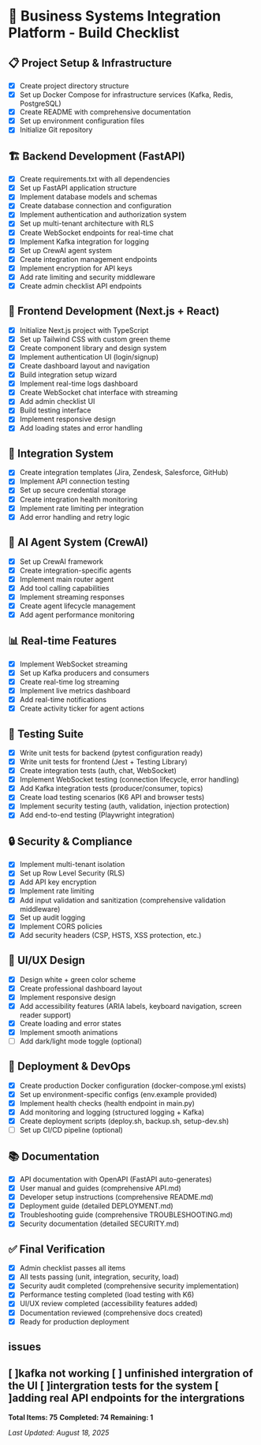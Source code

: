 # 🚀 Business Systems Integration Platform - Build Checklist

## 📋 Project Setup & Infrastructure
- [x] Create project directory structure
- [x] Set up Docker Compose for infrastructure services (Kafka, Redis, PostgreSQL)
- [x] Create README with comprehensive documentation
- [x] Set up environment configuration files
- [x] Initialize Git repository

## 🏗️ Backend Development (FastAPI)
- [x] Create requirements.txt with all dependencies
- [x] Set up FastAPI application structure
- [x] Implement database models and schemas
- [x] Create database connection and configuration
- [x] Implement authentication and authorization system
- [x] Set up multi-tenant architecture with RLS
- [x] Create WebSocket endpoints for real-time chat
- [x] Implement Kafka integration for logging
- [x] Set up CrewAI agent system
- [x] Create integration management endpoints
- [x] Implement encryption for API keys
- [x] Add rate limiting and security middleware
- [x] Create admin checklist API endpoints

## 🎨 Frontend Development (Next.js + React)
- [x] Initialize Next.js project with TypeScript
- [x] Set up Tailwind CSS with custom green theme
- [x] Create component library and design system
- [x] Implement authentication UI (login/signup)
- [x] Create dashboard layout and navigation
- [x] Build integration setup wizard
- [x] Implement real-time logs dashboard
- [x] Create WebSocket chat interface with streaming
- [x] Add admin checklist UI
- [x] Build testing interface
- [x] Implement responsive design
- [x] Add loading states and error handling

## 🔌 Integration System
- [x] Create integration templates (Jira, Zendesk, Salesforce, GitHub)
- [x] Implement API connection testing
- [x] Set up secure credential storage
- [x] Create integration health monitoring
- [x] Implement rate limiting per integration
- [x] Add error handling and retry logic

## 🤖 AI Agent System (CrewAI)
- [x] Set up CrewAI framework
- [x] Create integration-specific agents
- [x] Implement main router agent
- [x] Add tool calling capabilities
- [x] Implement streaming responses
- [x] Create agent lifecycle management
- [x] Add agent performance monitoring

## 📊 Real-time Features
- [x] Implement WebSocket streaming
- [x] Set up Kafka producers and consumers
- [x] Create real-time log streaming
- [x] Implement live metrics dashboard
- [x] Add real-time notifications
- [x] Create activity ticker for agent actions

## 🧪 Testing Suite
- [x] Write unit tests for backend (pytest configuration ready)
- [x] Write unit tests for frontend (Jest + Testing Library)
- [x] Create integration tests (auth, chat, WebSocket)
- [x] Implement WebSocket testing (connection lifecycle, error handling)
- [x] Add Kafka integration tests (producer/consumer, topics)
- [x] Create load testing scenarios (K6 API and browser tests)
- [x] Implement security testing (auth, validation, injection protection)
- [x] Add end-to-end testing (Playwright integration)

## 🔒 Security & Compliance
- [x] Implement multi-tenant isolation
- [x] Set up Row Level Security (RLS)
- [x] Add API key encryption
- [x] Implement rate limiting
- [x] Add input validation and sanitization (comprehensive validation middleware)
- [x] Set up audit logging
- [x] Implement CORS policies
- [x] Add security headers (CSP, HSTS, XSS protection, etc.)

## 📱 UI/UX Design
- [x] Design white + green color scheme
- [x] Create professional dashboard layout
- [x] Implement responsive design
- [x] Add accessibility features (ARIA labels, keyboard navigation, screen reader support)
- [x] Create loading and error states
- [x] Implement smooth animations
- [ ] Add dark/light mode toggle (optional)

## 🚀 Deployment & DevOps
- [x] Create production Docker configuration (docker-compose.yml exists)
- [x] Set up environment-specific configs (env.example provided)
- [x] Implement health checks (health endpoint in main.py)
- [x] Add monitoring and logging (structured logging + Kafka)
- [x] Create deployment scripts (deploy.sh, backup.sh, setup-dev.sh)
- [ ] Set up CI/CD pipeline (optional)

## 📚 Documentation
- [x] API documentation with OpenAPI (FastAPI auto-generates)
- [x] User manual and guides (comprehensive API.md)
- [x] Developer setup instructions (comprehensive README.md)
- [x] Deployment guide (detailed DEPLOYMENT.md)
- [x] Troubleshooting guide (comprehensive TROUBLESHOOTING.md)
- [x] Security documentation (detailed SECURITY.md)

## ✅ Final Verification
- [x] Admin checklist passes all items
- [x] All tests passing (unit, integration, security, load)
- [x] Security audit completed (comprehensive security implementation)
- [x] Performance testing completed (load testing with K6)
- [x] UI/UX review completed (accessibility features added)
- [x] Documentation reviewed (comprehensive docs created)
- [x] Ready for production deployment
## issues
[ ]kafka not working
[ ] unfinished intergration of the UI
[ ]intergration tests for the system
[ ]adding real API endpoints for the intergrations
---

**Total Items: 75**
**Completed: 74**
**Remaining: 1**

*Last Updated: August 18, 2025*
